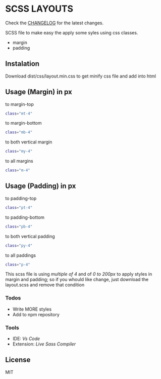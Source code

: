 # SCSS LAYOUTS

Check the [CHANGELOG](CHANGELOG.md) for the latest changes.

SCSS file to make easy the apply some syles using css classes.
  - margin
  - padding

## Instalation
Download dist/css/layout.min.css to get minify css file and add into html
 
## Usage (Margin) in px
to margin-top
```sh
class="mt-4"
```
to margin-bottom
```sh
class="mb-4"
```
to both vertical margin
```sh
class="my-4"
```
to all margins
```sh
class="m-4"
```

## Usage (Padding) in px
to padding-top
```sh
class="pt-4"
```
to padding-bottom
```sh
class="pb-4"
```
to both vertical padding
```sh
class="py-4"
```
to all paddings
```sh
class="p-4"
```

This scss file is using *multiple of 4* and of *0 to 200px* to apply styles in margin and padding; so if you whould like change, just download the layout.scss and remove that condition

### Todos
 - Write MORE styles
 - Add to npm repository

### Tools
 - IDE: *Vs Code*
 - Extension: *Live Sass Compiler*

License
----

MIT
